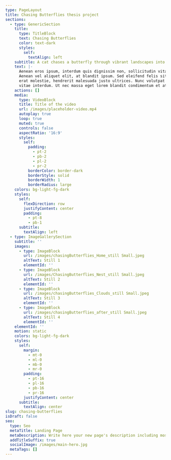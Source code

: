 ```yaml
---
type: PageLayout
title: Chasing Butterflies thesis project
sections:
  - type: GenericSection
    title:
      type: TitleBlock
      text: Chasing Butterflies
      color: text-dark
      styles:
        self:
          textAlign: left
    subtitle: A cat chases a butterfly through vibrant landscapes into the unknown.
    text: |-
      Aenean eros ipsum, interdum quis dignissim non, sollicitudin vitae nisl.
      Aenean vel aliquet elit, at blandit ipsum. Sed eleifend felis sit amet
      erat molestie, hendrerit malesuada justo ultrices. Nunc volutpat at erat
      vitae interdum. Ut nec massa eget lorem blandit condimentum et at risus.
    actions: []
    media:
      type: VideoBlock
      title: Title of the video
      url: /images/placeholder-video.mp4
      autoplay: true
      loop: true
      muted: true
      controls: false
      aspectRatio: '16:9'
      styles:
        self:
          padding:
            - pt-2
            - pb-2
            - pl-2
            - pr-2
          borderColor: border-dark
          borderStyle: solid
          borderWidth: 1
          borderRadius: large
    colors: bg-light-fg-dark
    styles:
      self:
        flexDirection: row
        justifyContent: center
        padding:
          - pt-8
          - pb-1
      subtitle:
        textAlign: left
  - type: ImageGallerySection
    subtitle: ''
    images:
      - type: ImageBlock
        url: /images/chasingButterflies_Home_still Small.jpeg
        altText: Still 1
        elementId: ''
      - type: ImageBlock
        url: /images/ChasingButterflies_Nest_still Small.jpeg
        altText: Still 2
        elementId: ''
      - type: ImageBlock
        url: /images/chasingButterflies_Clouds_still Small.jpeg
        altText: Still 3
        elementId: ''
      - type: ImageBlock
        url: /images/chasingButterflies_after_still Small.jpeg
        altText: Still 4
        elementId: ''
    elementId: ''
    motion: static
    colors: bg-light-fg-dark
    styles:
      self:
        margin:
          - mt-0
          - ml-0
          - mb-0
          - mr-0
        padding:
          - pt-16
          - pl-16
          - pb-16
          - pr-16
        justifyContent: center
      subtitle:
        textAlign: center
slug: chasing-butterflies
isDraft: false
seo:
  type: Seo
  metaTitle: Landing Page
  metaDescription: Write here your new page's description including most relevant keywords.
  addTitleSuffix: true
  socialImage: /images/main-hero.jpg
  metaTags: []
---
```

